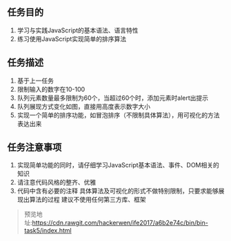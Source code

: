 ## 任务目的
1. 学习与实践JavaScript的基本语法、语言特性
2. 练习使用JavaScript实现简单的排序算法
## 任务描述
1. 基于上一任务
2. 限制输入的数字在10-100
3. 队列元素数量最多限制为60个，当超过60个时，添加元素时alert出提示
4. 队列展现方式变化如图，直接用高度表示数字大小
5. 实现一个简单的排序功能，如冒泡排序（不限制具体算法），用可视化的方法表达出来
## 任务注意事项
1. 实现简单功能的同时，请仔细学习JavaScript基本语法、事件、DOM相关的知识
2. 请注意代码风格的整齐、优雅
3. 代码中含有必要的注释
具体算法及可视化的形式不做特别限制，只要求能够展现出算法的过程
建议不使用任何第三方库、框架

>预览地址:https://cdn.rawgit.com/hackerwen/ife2017/a6b2e74c/bin/bin-task5/index.html
